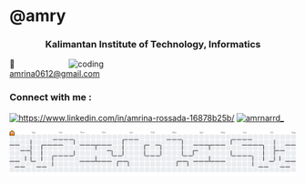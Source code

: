 <h1>@amry</h1>
<h3 align="center">Kalimantan Institute of Technology, Informatics</h3>
<img align="right" alt="coding" width="400" src="https://i.gifer.com/YAS0.gif">

💌 amrina0612@gmail.com

<h3 align="left">Connect with me :</h3>
<p align="left">
<a href="https://www.linkedin.com/in/amrina-rossada-16878b25b/" target="blank"><img align="center" src="https://raw.githubusercontent.com/rahuldkjain/github-profile-readme-generator/master/src/images/icons/Social/linked-in-alt.svg" alt="https://www.linkedin.com/in/amrina-rossada-16878b25b/" height="30" width="40" /></a>
<a href="https://instagram.com/amrnarrd_" target="blank"><img align="center" src="https://raw.githubusercontent.com/rahuldkjain/github-profile-readme-generator/master/src/images/icons/Social/instagram.svg" alt="amrnarrd_" height="30" width="40" /></a>
</p>

<picture>
  <source media="(prefers-color-scheme: dark)" srcset="https://raw.githubusercontent.com/amrinaaa/amrinaaa/output/pacman-contribution-graph-dark.svg">
  <source media="(prefers-color-scheme: light)" srcset="https://raw.githubusercontent.com/amrinaaa/amrinaaa/output/pacman-contribution-graph.svg">
  <img alt="pacman contribution graph" src="https://raw.githubusercontent.com/amrinaaa/amrinaaa/output/pacman-contribution-graph.svg">
</picture>

###
